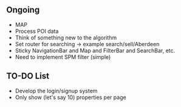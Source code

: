 ## Ongoing

- MAP
- Process POI data
- Think of something new to the algorithm
- Set router for searching -> example search/sell/Aberdeen
- Sticky NavigationBar and Map and FilterBar and SearchBar, etc.
- Need to implement SPM filter (simple)


## TO-DO List

- Develop the login/signup system
- Only show (let's say 10) properties per page
